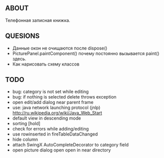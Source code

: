 ABOUT
-----
Телефонная записная книжка.

QUESIONS
--------
- Данные окон не очищаются после dispose()
- PicturePanel.paintComponent() почему постоянно вызывается paint() здесь.
- Как нарисовать схему классов

TODO
----
- bug: category is not set while editing
- bug: if nothing is selected delete throws exception
- open edit/add dialog near parent frame
- use: java network launching protocol (jnlp) http://ru.wikipedia.org/wiki/Java_Web_Start
- default view in descending mode
- sorting [hold]
- check for errors while adding/editing
- use rowinserted in fireTableDataChanged
- hide column
- attach SwingX AutoCompleteDecorator to category field
- open picture dialog open open in near directory